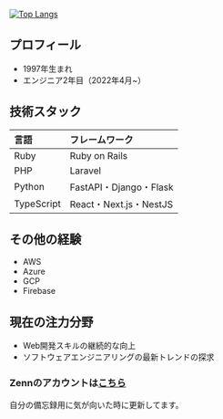 [![Top Langs](https://github-readme-stats.vercel.app/api/top-langs/?username=●●●&theme=▲▲▲&layout=★★★)](https://github.com/anuraghazra/github-readme-stats)

## プロフィール

- 1997年生まれ
- エンジニア2年目（2022年4月~）

## 技術スタック
| 言語 | フレームワーク |
|:-----------|:------------|
| Ruby       | Ruby on Rails |
| PHP        | Laravel      |
| Python     | FastAPI・Django・Flask  |
| TypeScript | React・Next.js・NestJS  |


## その他の経験

- AWS
- Azure
- GCP
- Firebase


## 現在の注力分野

- Web開発スキルの継続的な向上
- ソフトウェアエンジニアリングの最新トレンドの探求


### Zennのアカウントは[こちら](https://zenn.dev/hisasy)
自分の備忘録用に気が向いた時に更新してます。
